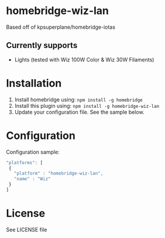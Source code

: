 # homebridge-wiz-lan
Based off of kpsuperplane/homebridge-iotas

## Currently supports
- Lights (tested with Wiz 100W Color & Wiz 30W Filaments)

# Installation
1. Install homebridge using: `npm install -g homebridge`
2. Install this plugin using: `npm install -g homebridge-wiz-lan`
3. Update your configuration file. See the sample below.

# Configuration
Configuration sample:

 ```javascript
"platforms": [
  {
    "platform" : "homebridge-wiz-lan",
    "name" : "Wiz"
  }
]
```

# License
See LICENSE file
